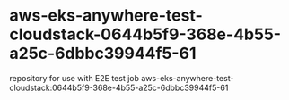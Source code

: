# aws-eks-anywhere-test-cloudstack-0644b5f9-368e-4b55-a25c-6dbbc39944f5-61
repository for use with E2E test job aws-eks-anywhere-test-cloudstack:0644b5f9-368e-4b55-a25c-6dbbc39944f5-61
